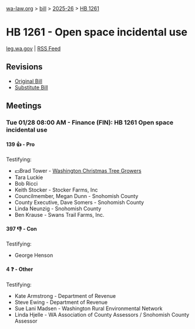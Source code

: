 [wa-law.org](/) > [bill](/bill/) > [2025-26](/bill/2025-26/) > [HB 1261](/bill/2025-26/hb/1261/)

# HB 1261 - Open space incidental use
[leg.wa.gov](https://app.leg.wa.gov/billsummary?BillNumber=1261&Year=2025&Initiative=false) | [RSS Feed](./rss.xml)

## Revisions
* [Original Bill](1/)
* [Substitute Bill](S/)

## Meetings
### Tue 01/28 08:00 AM - Finance (FIN): HB 1261 Open space incidental use
#### 139 👍 - Pro
Testifying:
* 💵Brad Tower - [Washington Christmas Tree Growers](/org/washington_christmas_tree_growers/)
* Tara Luckie
* Bob Ricci
* Keith Stocker - Stocker Farms, Inc
* Councilmember, Megan Dunn - Snohomish County
* County Executive, Dave Somers - Snohomish County
* Linda Neunzig - Snohomish County
* Ben Krause - Swans Trail Farms, Inc.

#### 397 👎 - Con
Testifying:
* George Henson

#### 4 ❓ - Other
Testifying:
* Kate Armstrong - Department of Revenue
* Steve Ewing - Department of Revenue
* Sue Lani Madsen - Washington Rural Environmental Network
* Linda Hjelle - WA Association of County Assessors / Snohomish County Assessor
